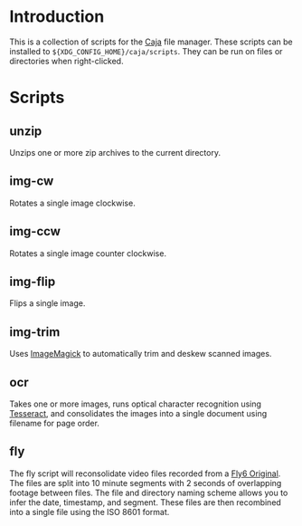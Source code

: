 # Introduction
This is a collection of scripts for the [Caja](https://github.com/mate-desktop/caja) file manager. These scripts can be installed to `${XDG_CONFIG_HOME}/caja/scripts`. They can be run on files or directories when right-clicked.

# Scripts
## unzip
Unzips one or more zip archives to the current directory.

## img-cw
Rotates a single image clockwise.

## img-ccw
Rotates a single image counter clockwise.

## img-flip
Flips a single image.

## img-trim
Uses [ImageMagick](https://imagemagick.org/index.php) to automatically trim and deskew scanned images.

## ocr
Takes one or more images, runs optical character recognition using [Tesseract](https://github.com/tesseract-ocr/tesseract), and consolidates the images into a single document using filename for page order.

## fly
The fly script will reconsolidate video files recorded from a [Fly6 Original](https://cycliq.com/support/fly6-original/). The files are split into 10 minute segments with 2 seconds of overlapping footage between files. The file and directory naming scheme allows you to infer the date, timestamp, and segment. These files are then recombined into a single file using the ISO 8601 format.
